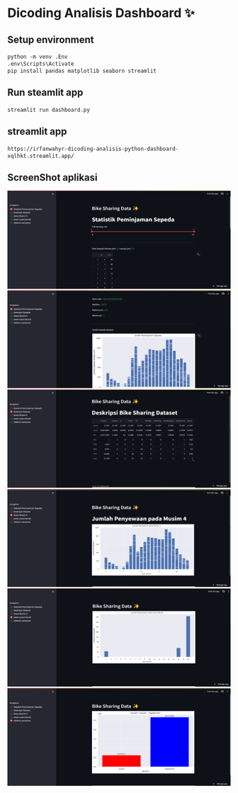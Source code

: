 # Dicoding Analisis Dashboard ✨

## Setup environment
```
python -m venv .Env
.env\Scripts\Activate
pip install pandas matplotlib seaborn streamlit
```

## Run steamlit app
```
streamlit run dashboard.py
```

## streamlit app
```
https://irfanwahyr-dicoding-analisis-python-dashboard-xqlhkt.streamlit.app/

```

## ScreenShot aplikasi
![Halaman 1](foto_1.png)
![Halaman 1](foto_2.png)
![Halaman 2](foto_3.png)
![Halaman 3](foto_4.png)
![Halaman 4](foto_5.png)
![Halaman 5](foto_6.png)

